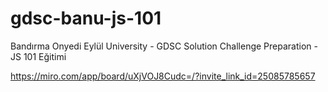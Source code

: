 # gdsc-banu-js-101
Bandırma Onyedi Eylül University - GDSC Solution Challenge Preparation - JS 101 Eğitimi 


https://miro.com/app/board/uXjVOJ8Cudc=/?invite_link_id=25085785657
